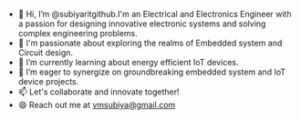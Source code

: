 - 👋 Hi, I’m @subiyaritgithub.I'm an Electrical and Electronics Engineer with a passion for designing innovative electronic systems and solving complex engineering problems.
- 👀 I'm passionate about exploring the realms of Embedded system and Circuit design.
- 🌱 I’m currently learning about energy efficient IoT devices.
- 💞️ I’m eager to synergize on groundbreaking embedded system and IoT device projects.
- 📫 Let's collaborate and innovate together!
- 😄 Reach out me at vmsubiya@gmail.com

<!---
subiyaritgithub/subiyaritgithub is a ✨ special ✨ repository because its `README.md` (this file) appears on your GitHub profile.
You can click the Preview link to take a look at your changes.
--->

